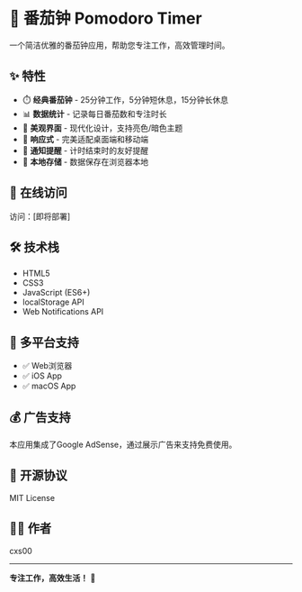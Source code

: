 # 🍅 番茄钟 Pomodoro Timer

一个简洁优雅的番茄钟应用，帮助您专注工作，高效管理时间。

## ✨ 特性

- ⏱️ **经典番茄钟** - 25分钟工作，5分钟短休息，15分钟长休息
- 📊 **数据统计** - 记录每日番茄数和专注时长
- 🎨 **美观界面** - 现代化设计，支持亮色/暗色主题
- 📱 **响应式** - 完美适配桌面端和移动端
- 🔔 **通知提醒** - 计时结束时的友好提醒
- 💾 **本地存储** - 数据保存在浏览器本地

## 🚀 在线访问

访问：[即将部署]

## 🛠️ 技术栈

- HTML5
- CSS3
- JavaScript (ES6+)
- localStorage API
- Web Notifications API

## 📱 多平台支持

- ✅ Web浏览器
- ✅ iOS App
- ✅ macOS App

## 💰 广告支持

本应用集成了Google AdSense，通过展示广告来支持免费使用。

## 📄 开源协议

MIT License

## 👨‍💻 作者

cxs00

---

**专注工作，高效生活！** 🎯

